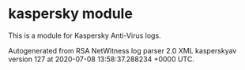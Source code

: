 # kaspersky module

This is a module for Kaspersky Anti-Virus logs.

Autogenerated from RSA NetWitness log parser 2.0 XML kasperskyav version 127
at 2020-07-08 13:58:37.288234 +0000 UTC.

